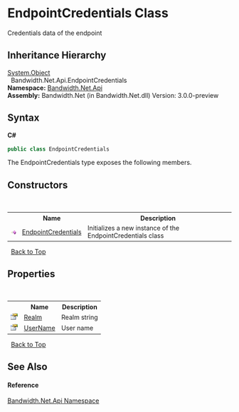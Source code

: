 ﻿# EndpointCredentials Class
 

Credentials data of the endpoint


## Inheritance Hierarchy
<a href="http://msdn2.microsoft.com/en-us/library/e5kfa45b" target="_blank">System.Object</a><br />&nbsp;&nbsp;Bandwidth.Net.Api.EndpointCredentials<br />
**Namespace:**&nbsp;<a href ="N_Bandwidth_Net_Api.md">Bandwidth.Net.Api</a><br />**Assembly:**&nbsp;Bandwidth.Net (in Bandwidth.Net.dll) Version: 3.0.0-preview

## Syntax

**C#**<br />
``` C#
public class EndpointCredentials
```

The EndpointCredentials type exposes the following members.


## Constructors
&nbsp;<table><tr><th></th><th>Name</th><th>Description</th></tr><tr><td>![Public method](media/pubmethod.gif "Public method")</td><td><a href ="M_Bandwidth_Net_Api_EndpointCredentials__ctor.md">EndpointCredentials</a></td><td>
Initializes a new instance of the EndpointCredentials class</td></tr></table>&nbsp;
<a href="#endpointcredentials-class">Back to Top</a>

## Properties
&nbsp;<table><tr><th></th><th>Name</th><th>Description</th></tr><tr><td>![Public property](media/pubproperty.gif "Public property")</td><td><a href ="P_Bandwidth_Net_Api_EndpointCredentials_Realm.md">Realm</a></td><td>
Realm string</td></tr><tr><td>![Public property](media/pubproperty.gif "Public property")</td><td><a href ="P_Bandwidth_Net_Api_EndpointCredentials_UserName.md">UserName</a></td><td>
User name</td></tr></table>&nbsp;
<a href="#endpointcredentials-class">Back to Top</a>

## See Also


#### Reference
<a href ="N_Bandwidth_Net_Api.md">Bandwidth.Net.Api Namespace</a><br />